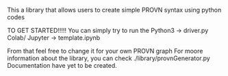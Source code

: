 This a library that allows users to create simple PROVN syntax using python codes

TO GET STARTED!!!!!
You can simply try to run the 
Python3 -> driver.py 
Colab/ Jupyter -> template.ipynb

From that feel free to change it for your own PROVN graph
For moore information about the library, you can check ./library/provnGenerator.py
Documentation have yet to be created.
